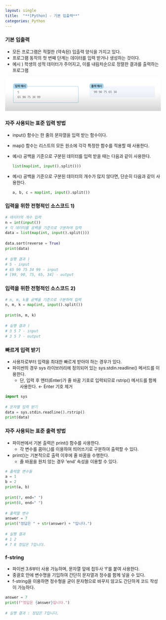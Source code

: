 ```yaml
---
layout: single
title:  "**[Python] - 기본 입출력**"
categories: Python
---
```


### 기본 입출력

- 모든 프로그램은 적절한 (약속된) 입출력 양식을 가지고 있다.
- 프로그램 동작의 첫 번째 단계는 데이터를 입력 받거나 생성하는 것이다.
- 예시 ) 학생의 성적 데이터가 주어지고, 이를 내림차순으로 정렬한 결과를 출력하는 프로그램

![input_output](/assets/images/posts/2023-01-10-Python-default-input-output/input_output.png)

### 자주 사용되는 표준 입력 방법

- input() 함수는 한 줄의 문자열을 입력 받는 함수이다.
- map() 함수는 리스트의 모든 원소에 각각 특정한 함수를 적용할 때 사용한다.
- 예시) 공백을 기준으로 구분된 데이터를 입력 받을 때는 다음과 같이 사용한다.

    ```python
    list(map(int, input().split()))
    ```

- 예시) 공백을 기준으로 구분된 데이터의 개수가 많지 않다면, 단순히 다음과 같이 사용한다.

    ```python
    a, b, c = map(int, input().split())
    ```


### 입력을 위한 전형적인 소스코드 1)

```python
# 데이터의 개수 입력
n = int(input())
# 각 데이터를 공백을 기준으로 구분하여 입력
data = list(map(int, input().split()))

data.sort(reverse = True)
print(data)

# 실행 결과 )
# 5 - input
# 65 90 75 34 99 - input
# [99, 90, 75, 65, 34] - output

```

### 입력을 위한 전형적인 소스코드 2)

```python
# n, m, k를 공백을 기준으로 구분하여 입력
n, m, k = map(int, input().split())

print(n, m, k)

# 실행 결과 )
# 3 5 7 - input
# 3 5 7 - output
```

### 빠르게 입력 받기

- 사용자로부터 입력을 최대한 빠르게 받아야 하는 경우가 있다.
- 파이썬의 경우 sys 라이브러리에 정의되어 있는 sys.stdin.readline() 메서드를 이용한다.
  - 단, 입력 후 엔터(Enter)가 줄 바꿈 기호로 입력되므로 rstrip() 메서드를 함께 사용한다. ← Enter 기호 제거

```python
import sys

# 문자열 입력 받기
data = sys.stdin.readline().rstrip()
print(data)
```

### 자주 사용되는 표준 출력 방법

- 파이썬에서 기본 출력은 print() 함수를 사용한다.
  - 각 변수를 콤마(,)를 이용하여 띄어쓰기로 구분하여 출력할 수 있다.
- print()는 기본적으로 출력 이후에 줄 바꿈을 수행한다.
  - 줄 바꿈을 원치 않는 경우 ‘end’ 속성을 이용할 수 있다.

```python
# 출력할 변수들
a = 1
b = 2
print(a, b)

print(7, end=" ")
print(8, end=" ")

# 출력할 변수
answer = 7
print("정답은 " + str(answer) + "입니다.")

# 실행 결과
# 1 2
# 7 8 정답은 7입니다.
```

### f-string

- 파이썬 3.6부터 사용 가능하며, 문자열 앞에 접두사 ‘f’를 붙여 사용한다.
- 중괄호 안에 변수명을 기입하여 간단히 문자열과 정수를 함께 넣을 수 있다.
- f-string을 이용하면 정수형을 굳이 문자형으로 바꾸지 않고도 간단하게 코드 작성이 가능하다.

```python
answer = 7
print(f"정답은 {answer}입니다.")

# 실행 결과 : 정답은 7입니다.
```